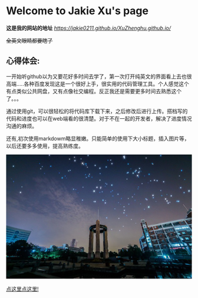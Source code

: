 # Welcome to Jakie Xu's page

**这是我的网站的地址**
_https://jakie0211.github.io/XuZhenghu.github.io/_

~~全英文眼睛都要瞎了~~

## 心得体会: 

一开始听github以为又要花好多时间去学了，第一次打开纯英文的界面看上去也很高端.....各种百度发现这是一个很好上手，很实用的代码管理工具。个人感觉这个有点类似公共网盘，又有点像社交编程。反正我还是需要更多时间去熟悉这个了。。。

通过使用git，可以很轻松的将代码库下载下来，之后修改后进行上传。搭档写的代码和进度也可以在web端看的很清楚。对于不在一起的开发者，解决了进度情况沟通的麻烦。

还有,初次使用markdowm略显稚嫩。只能简单的使用下大小标题，插入图片等，以后还要多多使用，提高熟练度。

![img](./图片3.png)

[点这里点这里!](XuZhenghu.github.io/README.md)
